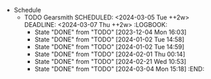 - Schedule
	- TODO Gearsmith
	  SCHEDULED: <2024-03-05 Tue ++2w>
	  DEADLINE: <2024-03-07 Thu ++2w>
	  :LOGBOOK:
	  * State "DONE" from "TODO" [2023-12-04 Mon 16:03]
	  * State "DONE" from "TODO" [2024-01-02 Tue 14:58]
	  * State "DONE" from "TODO" [2024-01-02 Tue 14:59]
	  * State "DONE" from "TODO" [2024-02-01 Thu 00:14]
	  * State "DONE" from "TODO" [2024-02-21 Wed 10:53]
	  * State "DONE" from "TODO" [2024-03-04 Mon 15:18]
	  :END: